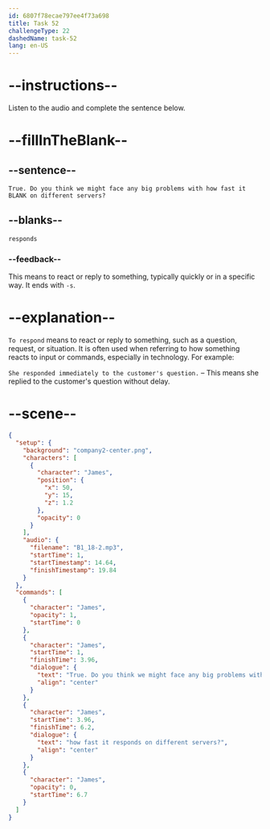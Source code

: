 ```yaml
---
id: 6807f78ecae797ee4f73a698
title: Task 52
challengeType: 22
dashedName: task-52
lang: en-US
---
```


<!-- (Audio) James: True. Do you think we might face any big problems with how fast it responds on different servers? -->

# --instructions--

Listen to the audio and complete the sentence below.

# --fillInTheBlank--

## --sentence--

`True. Do you think we might face any big problems with how fast it BLANK on different servers?`

## --blanks--

`responds`

### --feedback--

This means to react or reply to something, typically quickly or in a specific way. It ends with `-s`.

# --explanation--

`To respond` means to react or reply to something, such as a question, request, or situation. It is often used when referring to how something reacts to input or commands, especially in technology. For example:

`She responded immediately to the customer's question.` – This means she replied to the customer's question without delay.

# --scene--

```json
{
  "setup": {
    "background": "company2-center.png",
    "characters": [
      {
        "character": "James",
        "position": {
          "x": 50,
          "y": 15,
          "z": 1.2
        },
        "opacity": 0
      }
    ],
    "audio": {
      "filename": "B1_18-2.mp3",
      "startTime": 1,
      "startTimestamp": 14.64,
      "finishTimestamp": 19.84
    }
  },
  "commands": [
    {
      "character": "James",
      "opacity": 1,
      "startTime": 0
    },
    {
      "character": "James",
      "startTime": 1,
      "finishTime": 3.96,
      "dialogue": {
        "text": "True. Do you think we might face any big problems with",
        "align": "center"
      }
    },
    {
      "character": "James",
      "startTime": 3.96,
      "finishTime": 6.2,
      "dialogue": {
        "text": "how fast it responds on different servers?",
        "align": "center"
      }
    },
    {
      "character": "James",
      "opacity": 0,
      "startTime": 6.7
    }
  ]
}
```
